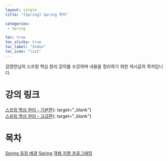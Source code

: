 ```yaml
---
layout: single
title: "[Spring] Spring 목차"

categories:
 - Spring

toc: true
toc_sticky: true
toc_label: "Index"
toc_icon: "list"
---
```

 
김영한님의 스프링 핵심 원리 강의를 수강하며 내용을 정리하기 위한 게시글의 목차입니다.

# 강의 링크  
[스프링 핵심 원리 - 기본편](https://www.inflearn.com/course/%EC%8A%A4%ED%94%84%EB%A7%81-%ED%95%B5%EC%8B%AC-%EC%9B%90%EB%A6%AC-%EA%B8%B0%EB%B3%B8%ED%8E%B8){: target="_blank"}  
[스프링 핵심 원리 - 고급편](https://www.inflearn.com/course/%EC%8A%A4%ED%94%84%EB%A7%81-%ED%95%B5%EC%8B%AC-%EC%9B%90%EB%A6%AC-%EA%B3%A0%EA%B8%89%ED%8E%B8){: target="_blank"}

# 목차
[Spring 등장 배경](/2022-09-28-spring-1.md)
[Spring](/2022-09-28-spring-2.md)
[객체 지향 프로그래밍](/2022-09-28-spring-3.md)
